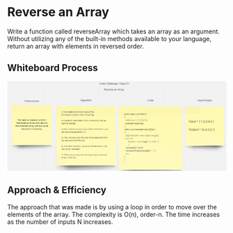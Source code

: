 # Reverse an Array
Write a function called reverseArray which takes an array as an argument. Without utilizing any of the built-in methods available to your language, return an array with elements in reversed order.

## Whiteboard Process
![whiteboard](./array-reverse.PNG)

## Approach & Efficiency
The approach that was made is by using a loop in order to move over the elements of the array.  The complexity is O(n), order-n. The time increases as the number of inputs N increases.